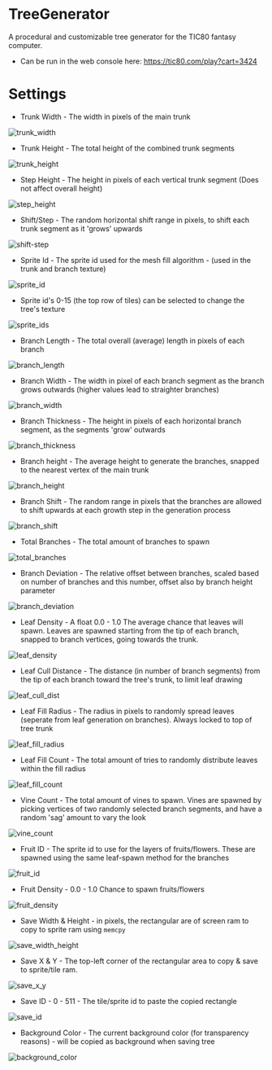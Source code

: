 # TreeGenerator
A procedural and customizable tree generator for the TIC80 fantasy computer.  
- Can be run in the web console here: https://tic80.com/play?cart=3424

# Settings
- Trunk Width - The width in pixels of the main trunk

 ![trunk_width](https://github.com/archaicvirus/TreeGenerator/assets/25288625/8c16fa2c-d290-4ab7-be37-b94f9f736000)

- Trunk Height - The total height of the combined trunk segments

![trunk_height](https://github.com/archaicvirus/TreeGenerator/assets/25288625/bd3e1e89-4b7b-4d4c-abbf-42ba5b31c5a4)

- Step Height - The height in pixels of each vertical trunk segment (Does not affect overall height)

![step_height](https://github.com/archaicvirus/TreeGenerator/assets/25288625/ea9f9d65-8430-401d-945f-2f3a48e6c348)

- Shift/Step - The random horizontal shift range in pixels, to shift each trunk segment as it 'grows' upwards

![shift-step](https://github.com/archaicvirus/TreeGenerator/assets/25288625/bf1af58b-2225-472a-b27c-335ace92fac8)

- Sprite Id - The sprite id used for the mesh fill algorithm - (used in the trunk and branch texture)

![sprite_id](https://github.com/archaicvirus/TreeGenerator/assets/25288625/a7943595-8e94-4459-b9ff-491ced8b7075)

- Sprite id's 0-15 (the top row of tiles) can be selected to change the tree's texture

![sprite_ids](https://github.com/archaicvirus/TreeGenerator/assets/25288625/fa5d4f02-e25e-447b-ab45-2a890a9c298a)

- Branch Length - The total overall (average) length in pixels of each branch

![branch_length](https://github.com/archaicvirus/TreeGenerator/assets/25288625/52e4371d-fd21-4a64-9c60-21b0bb75a278)

- Branch Width - The width in pixel of each branch segment as the branch grows outwards (higher values lead to straighter branches)

![branch_width](https://github.com/archaicvirus/TreeGenerator/assets/25288625/abe6cda4-3f12-49d3-8c97-4e1adae84104)

- Branch Thickness - The height in pixels of each horizontal branch segment, as the segments 'grow' outwards

![branch_thickness](https://github.com/archaicvirus/TreeGenerator/assets/25288625/e9b2250a-818a-4db4-a711-355c55b21b35)

- Branch height - The average height to generate the branches, snapped to the nearest vertex of the main trunk

![branch_height](https://github.com/archaicvirus/TreeGenerator/assets/25288625/caf5a559-6fe9-4cce-859a-718582525d69)

- Branch Shift - The random range in pixels that the branches are allowed to shift upwards at each growth step in the generation process

![branch_shift](https://github.com/archaicvirus/TreeGenerator/assets/25288625/86839abb-b687-4d3a-aed2-303b6f63f268)

- Total Branches - The total amount of branches to spawn

![total_branches](https://github.com/archaicvirus/TreeGenerator/assets/25288625/8372995c-02ad-4164-b928-23780cf35ad2)

- Branch Deviation - The relative offset between branches, scaled based on number of branches and this number, offset also by branch height parameter

![branch_deviation](https://github.com/archaicvirus/TreeGenerator/assets/25288625/4b94daf7-7875-4be7-a94a-ee7e027ff3c5)

- Leaf Density - A float 0.0 - 1.0 The average chance that leaves will spawn. Leaves are spawned starting from the tip of each branch, snapped to branch vertices, going towards the trunk.

![leaf_density](https://github.com/archaicvirus/TreeGenerator/assets/25288625/d0288276-8e0b-4a47-8059-74563804e6b8)

- Leaf Cull Distance - The distance (in number of branch segments) from the tip of each branch toward the tree's trunk, to limit leaf drawing

![leaf_cull_dist](https://github.com/archaicvirus/TreeGenerator/assets/25288625/ffda6a15-4aed-446d-bb08-cddd8f593ac2)

- Leaf Fill Radius - The radius in pixels to randomly spread leaves (seperate from leaf generation on branches). Always locked to top of tree trunk

![leaf_fill_radius](https://github.com/archaicvirus/TreeGenerator/assets/25288625/b5178bf9-d057-4da3-940a-cbbbca269935)

- Leaf Fill Count - The total amount of tries to randomly distribute leaves within the fill radius

![leaf_fill_count](https://github.com/archaicvirus/TreeGenerator/assets/25288625/f2536a36-d94c-448f-9794-fc4ea0c34930)

- Vine Count - The total amount of vines to spawn. Vines are spawned by picking vertices of two randomly selected branch segments, and have a random 'sag' amount to vary the look

![vine_count](https://github.com/archaicvirus/TreeGenerator/assets/25288625/d88631c1-97ff-4262-84f6-377d92db9407)

- Fruit ID - The sprite id to use for the layers of fruits/flowers. These are spawned using the same leaf-spawn method for the branches

![fruit_id](https://github.com/archaicvirus/TreeGenerator/assets/25288625/0d8e0b86-aef5-4ae8-a12f-f4650d3f33ba)

- Fruit Density - 0.0 - 1.0 Chance to spawn fruits/flowers

![fruit_density](https://github.com/archaicvirus/TreeGenerator/assets/25288625/57802afe-d407-43b9-bb38-a937f2e1d5ae)

- Save Width & Height - in pixels, the rectangular are of screen ram to copy to sprite ram using `memcpy`

![save_width_height](https://github.com/archaicvirus/TreeGenerator/assets/25288625/d6f4be3a-57c9-423f-a579-07aa90b5a1f8)

- Save X & Y - The top-left corner of the rectangular area to copy & save to sprite/tile ram.

![save_x_y](https://github.com/archaicvirus/TreeGenerator/assets/25288625/253c63f0-c4bf-4166-926d-025f62fc10cf)

- Save ID - 0 - 511 - The tile/sprite id to paste the copied rectangle
 
![save_id](https://github.com/archaicvirus/TreeGenerator/assets/25288625/0bd238ca-a901-494b-8fa8-16c0e5d50803)

- Background Color - The current background color (for transparency reasons) - will be copied as background when saving tree

![background_color](https://github.com/archaicvirus/TreeGenerator/assets/25288625/452fd2a9-13a8-4245-9ccf-8f320cd7110d)
